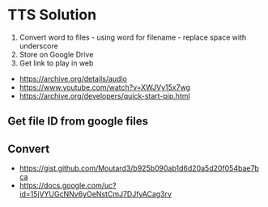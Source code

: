 # TTS Solution

1. Convert word to files - using word for filename - replace space with underscore
2. Store on Google Drive
3. Get link to play in web

- https://archive.org/details/audio
- https://www.youtube.com/watch?v=XWJVy15x7wg
- https://archive.org/developers/quick-start-pip.html

## Get file ID from google files

## Convert

- https://gist.github.com/Moutard3/b925b090ab1d6d20a5d20f054bae7bca
- https://docs.google.com/uc?id=15jVYUGcNNv6yOeNstCmJ7DJfyACag3rv
